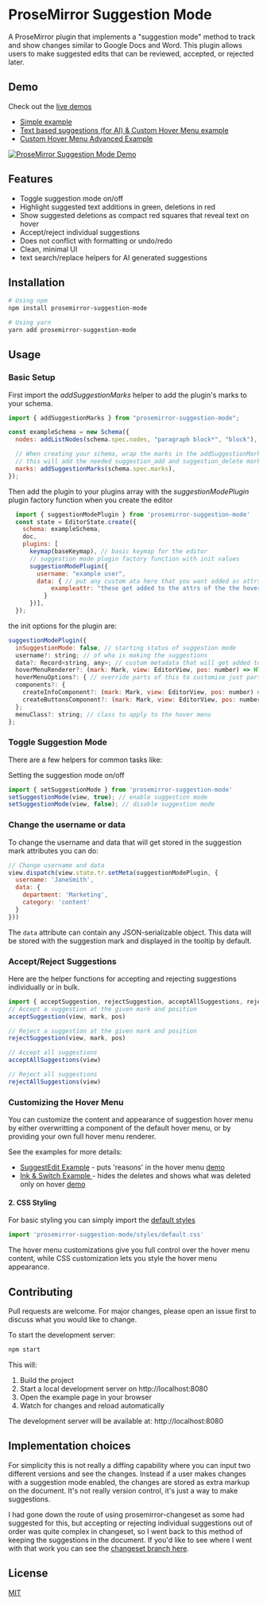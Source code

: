 # ProseMirror Suggestion Mode

A ProseMirror plugin that implements a "suggestion mode" method to track and show changes similar to Google Docs and Word. This plugin allows users to make suggested edits that can be reviewed, accepted, or rejected later.


## Demo

Check out the [live demos](https://prosemirror-suggestion-mode.netlify.app) 

 - [Simple example](https://prosemirror-suggestion-mode.netlify.app/examples/simple/)
 - [Text based suggestions (for AI) & Custom Hover Menu example ](https://prosemirror-suggestion-mode.netlify.app/examples/suggestedit/)
 - [Custom Hover Menu Advanced Example](https://prosemirror-suggestion-mode.netlify.app/examples/inkandswitch/)

[![ProseMirror Suggestion Mode Demo](https://github.com/davefowler/prosemirror-suggestion-mode/blob/main/assets/prosemirror-suggestion-mode-demo.png?raw=true)](https://prosemirror-suggestion-mode.netlify.app/examples/simple/)

## Features

- Toggle suggestion mode on/off
- Highlight suggested text additions in green, deletions in red
- Show suggested deletions as compact red squares that reveal text on hover
- Accept/reject individual suggestions
- Does not conflict with formatting or undo/redo
- Clean, minimal UI
- text search/replace helpers for AI generated suggestions

## Installation

```bash
# Using npm
npm install prosemirror-suggestion-mode

# Using yarn
yarn add prosemirror-suggestion-mode
```


## Usage

### Basic Setup

First import the *addSuggestionMarks* helper to add the plugin's marks to your schema.  

```javascript
import { addSuggestionMarks } from "prosemirror-suggestion-mode";

const exampleSchema = new Schema({
  nodes: addListNodes(schema.spec.nodes, "paragraph block*", "block"),

  // When creating your schema, wrap the marks in the addSuggestionMarks function
  // this will add the needed suggestion_add and suggestion_delete marks to the schema
  marks: addSuggestionMarks(schema.spec.marks),
});
```

Then add the plugin to your plugins array with the *suggestionModePlugin* plugin factory function when you create the editor

```javascript
  import { suggestionModePlugin } from 'prosemirror-suggestion-mode'
  const state = EditorState.create({
    schema: exampleSchema,
    doc,
    plugins: [
      keymap(baseKeymap), // basic keymap for the editor 
      // suggestion mode plugin factory function with init values
      suggestionModePlugin({ 
        username: "example user", 
        data: { // put any custom ata here that you want added as attrs to the hover tooltip
            exampleattr: "these get added to the attrs of the the hover tooltip" 
          } 
      })],
  });
```

the init options for the plugin are:

```javascript
suggestionModePlugin({
  inSuggestionMode: false, // starting status of suggestion mode
  username?: string; // of who is making the suggestions
  data?: Record<string, any>; // custom metadata that will get added to the attrs of the mark nodes
  hoverMenuRenderer?: (mark: Mark, view: EditorView, pos: number) => HTMLElement;  // override to create a fully custom hover menu
  hoverMenuOptions?: { // override parts of this to customise just parts of the hover menu
  components?: {
    createInfoComponent?: (mark: Mark, view: EditorView, pos: number) => HTMLElement; // override to create a custom info component above the buttons
    createButtonsComponent?: (mark: Mark, view: EditorView, pos: number) => HTMLElement; // override to create a custom buttons component below the info component
  };
  menuClass?: string; // class to apply to the hover menu
};  
```


### Toggle Suggestion Mode 


There are a few helpers for common tasks like:

Setting the suggestion mode on/off

```javascript
import { setSuggestionMode } from 'prosemirror-suggestion-mode'
setSuggestionMode(view, true); // enable suggestion mode
setSuggestionMode(view, false); // disable suggestion mode
```

### Change the username or data

To change the username and data that will get stored in the suggestion mark attributes you can do:

```javascript
// Change username and data
view.dispatch(view.state.tr.setMeta(suggestionModePlugin, {
  username: 'JaneSmith',
  data: {
    department: 'Marketing',
    category: 'content'
  }
}))
```

The `data` attribute can contain any JSON-serializable object. This data will be stored with the suggestion mark and displayed in the tooltip by default.


### Accept/Reject Suggestions

Here are the helper functions for accepting and rejecting suggestions individually or in bulk.

```javascript
import { acceptSuggestion, rejectSuggestion, acceptAllSuggestions, rejectAllSuggestions } from 'prosemirror-suggestion-mode'
// Accept a suggestion at the given mark and position
acceptSuggestion(view, mark, pos)

// Reject a suggestion at the given mark and position
rejectSuggestion(view, mark, pos)

// Accept all suggestions
acceptAllSuggestions(view)

// Reject all suggestions
rejectAllSuggestions(view)
```

### Customizing the Hover Menu

You can customize the content and appearance of suggestion hover menu by either overwritting a component of the default hover menu, or by providing your own full hover menu renderer.

See the examples for more details: 
 - [SuggestEdit Example](https://github.com/davefowler/prosemirror-suggestion-mode/blob/main/examples/suggestEdit/suggestEditDemo.ts) - puts 'reasons' in the hover menu [demo](https://prosemirror-suggestion-mode.netlify.app/examples/suggestedit/)
 - [Ink & Switch Example ](https://github.com/davefowler/prosemirror-suggestion-mode/blob/main/examples/inkAndSwitch/inkAndSwitch.ts) - hides the deletes and shows what was deleted only on hover [demo](https://prosemirror-suggestion-mode.netlify.app/examples/inkandswitch/) 


#### 2. CSS Styling

For basic styling you can simply import the [default styles](https://github.com/davefowler/prosemirror-suggestion-mode/blob/main/src/styles/default.css) 

```javascript
import 'prosemirror-suggestion-mode/styles/default.css'
```

The hover menu customizations give you full control over the hover menu content, while CSS customization lets you style the hover menu appearance.


## Contributing

Pull requests are welcome. For major changes, please open an issue first to discuss what you would like to change.

To start the development server:

```bash
npm start
```

This will:
1. Build the project
2. Start a local development server on http://localhost:8080
3. Open the example page in your browser
4. Watch for changes and reload automatically

The development server will be available at:
http://localhost:8080


## Implementation choices

For simplicity this is not really a diffing capability where you can input two different versions and see the changes.  Instead if a user makes changes with a suggestion mode enabled, the changes are stored as extra markup on the document.  It's not really version control, it's just a way to make suggestions.

I had gone down the route of using prosemirror-changeset as some had suggested for this, but accepting or rejecting individual suggestions out of order was quite complex in changeset, so I went back to this method of keeping the suggestions in the document.  If you'd like to see where I went with that work you can see the [changeset branch here](https://github.com/davefowler/prosemirror-suggestion-mode/tree/changeset).

## License

[MIT](https://choosealicense.com/licenses/mit/)

